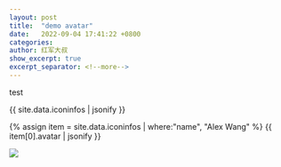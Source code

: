 ```yaml
---
layout: post
title:  "demo avatar"
date:   2022-09-04 17:41:22 +0800
categories: 
author: 红军大叔
show_excerpt: true
excerpt_separator: <!--more-->
---
```


test

{{ site.data.iconinfos | jsonify }}

{% assign item =  site.data.iconinfos | where:"name", "Alex Wang"  %}
{{ item[0].avatar | jsonify }}

<img src="{{item[0].avatar}}"/>



<!--more-->